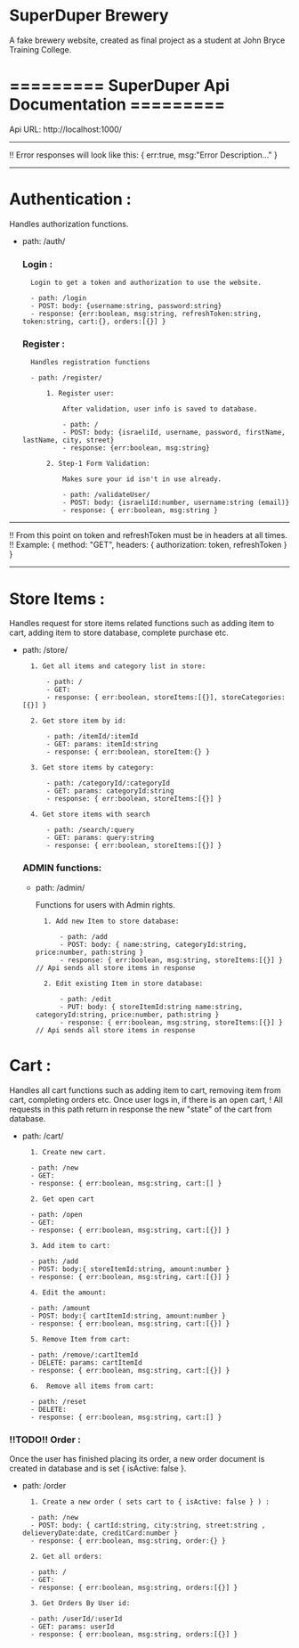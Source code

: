 # SuperDuper Brewery

A fake brewery website, created as final project as a student
at John Bryce Training College.

# ========= SuperDuper Api Documentation =========

Api URL: http://localhost:1000/

------------------------------------------------------------------------

!! Error responses will look like this: { err:true, msg:"Error Description..." }

------------------------------------------------------------------------

# Authentication :

Handles authorization functions.

- path: /auth/

    ### Login :
        
        Login to get a token and authorization to use the website.

        - path: /login
        - POST: body: {username:string, password:string} 
        - response: {err:boolean, msg:string, refreshToken:string, token:string, cart:{}, orders:[{}] }

    ### Register :

        Handles registration functions

        - path: /register/

            1. Register user:

                After validation, user info is saved to database.

                - path: / 
                - POST: body: {israeliId, username, password, firstName, lastName, city, street}
                - response: {err:boolean, msg:string}

            2. Step-1 Form Validation:
            
                Makes sure your id isn't in use already.

                - path: /validateUser/
                - POST: body: {israeliId:number, username:string (email)}
                - response: { err:boolean, msg:string }


------------------------------------------------------------------------

!! From this point on token and refreshToken must be in headers at all times.
!! Example: { method: "GET", headers: { authorization: token, refreshToken } }

------------------------------------------------------------------------

# Store Items :

Handles request for store items related functions such as adding item to cart, adding item to store database, complete purchase etc.

- path: /store/ 

        1. Get all items and category list in store:

            - path: /
            - GET: 
            - response: { err:boolean, storeItems:[{}], storeCategories:[{}] }

        2. Get store item by id:

            - path: /itemId/:itemId
            - GET: params: itemId:string
            - response: { err:boolean, storeItem:{} }

        3. Get store items by category:

            - path: /categoryId/:categoryId
            - GET: params: categoryId:string
            - response: { err:boolean, storeItems:[{}] }

        4. Get store items with search

            - path: /search/:query
            - GET: params: query:string
            - response: { err:boolean, storeItems:[{}] }

    ### ADMIN functions:

	- path: /admin/

        Functions for users with Admin rights.

            1. Add new Item to store database:

                - path: /add
                - POST: body: { name:string, categoryId:string, price:number, path:string }
                - response: { err:boolean, msg:string, storeItems:[{}] } // Api sends all store items in response

            2. Edit existing Item in store database:

                - path: /edit
                - PUT: body: { storeItemId:string name:string, categoryId:string, price:number, path:string }
                - response: { err:boolean, msg:string, storeItems:[{}] } // Api sends all store items in response


# Cart :

Handles all cart functions such as adding item to cart, removing item from cart, completing orders etc.
Once user logs in, if there is an open cart, 
! All requests in this path return in response the new "state" of the cart from database.


- path: /cart/

		1. Create new cart.

		- path: /new
		- GET:
		- response: { err:boolean, msg:string, cart:[] }

		2. Get open cart

		- path: /open
		- GET:
		- response: { err:boolean, msg:string, cart:[{}] }

		3. Add item to cart:

		- path: /add
		- POST: body:{ storeItemId:string, amount:number }
		- response: { err:boolean, msg:string, cart:[{}] }

		4. Edit the amount:

		- path: /amount
		- POST: body:{ cartItemId:string, amount:number }
		- response: { err:boolean, msg:string, cart:[{}] }

		5. Remove Item from cart:

		- path: /remove/:cartItemId
		- DELETE: params: cartItemId
		- response: { err:boolean, msg:string, cart:[{}] }

		6.  Remove all items from cart:

		- path: /reset
		- DELETE: 
		- response: { err:boolean, msg:string, cart:[] }

### !!TODO!! Order :

Once the user has finished placing its order, a new order document is created
in database and is set { isActive: false }.

- path: /order

	    1. Create a new order ( sets cart to { isActive: false } ) :

		- path: /new
		- POST: body: { cartId:string, city:string, street:string , delieveryDate:date, creditCard:number }
		- response: { err:boolean, msg:string, order:{} }

	    2. Get all orders:

		- path: /
		- GET:
		- response: { err:boolean, msg:string, orders:[{}] }

	    3. Get Orders By User id:

		- path: /userId/:userId
		- GET: params: userId
		- response: { err:boolean, msg:string, orders:[{}] }
